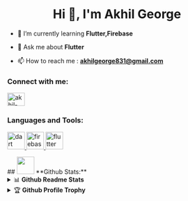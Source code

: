 <h1 align="center">Hi 👋, I'm Akhil George</h1>


- 🌱 I’m currently learning **Flutter,Firebase**

- 💬 Ask me about **Flutter**

- 📫 How to reach me :  **akhilgeorge831@gmail.com**

<h3 align="left">Connect with me:</h3>
<p align="left">
<a href="https://linkedin.com/in/akhil-ge0rge" target="blank"><img align="center" src="https://raw.githubusercontent.com/rahuldkjain/github-profile-readme-generator/master/src/images/icons/Social/linked-in-alt.svg" alt="akhil-ge0rge" height="30" width="40" /></a>
</p>

<h3 align="left">Languages and Tools:</h3>
<p align="left"> <a href="https://dart.dev" target="_blank" rel="noreferrer"> <img src="https://www.vectorlogo.zone/logos/dartlang/dartlang-icon.svg" alt="dart" width="40" height="40"/> </a> <a href="https://firebase.google.com/" target="_blank" rel="noreferrer"> <img src="https://www.vectorlogo.zone/logos/firebase/firebase-icon.svg" alt="firebase" width="40" height="40"/> </a> <a href="https://flutter.dev" target="_blank" rel="noreferrer"> <img src="https://www.vectorlogo.zone/logos/flutterio/flutterio-icon.svg" alt="flutter" width="40" height="40"/> </a> </p>
## <img src="https://media.giphy.com/media/ZCN6F3FAkwsyOGU2RS/giphy.gif" width="40"> **Github Stats:**
<details>
  <summary>📊 <b>Github Readme Stats</b></summary>
 <br />
 <p align="center">
  <a href="https://github.com/abhinandanraj">
   <img width="430" align="center" src="https://github-readme-stats.vercel.app/api?username=abhinandanraj&show_icons=true&theme=radical&count_private=true">
  </a>
  <a href="https://github.com/abhinandanraj/github-readme-stats">
    <img align="center" src="https://github-readme-stats.anuraghazra1.vercel.app/api/top-langs/?username=abhinandanraj&layout=compact&theme=radical&langs_count=6" />
  </a>
 </p>
</details>

<details>
 <summary>🏆 <b>Github Profile Trophy</b></summary>
 <br />
 <p align="center">
  <a href="https://github.com/ryo-ma/github-profile-trophy">
   <img src="https://github-profile-trophy.vercel.app/?username=abhinandanraj&column=8&theme=darkhub"/>
  </a>
 </p>
</details>
